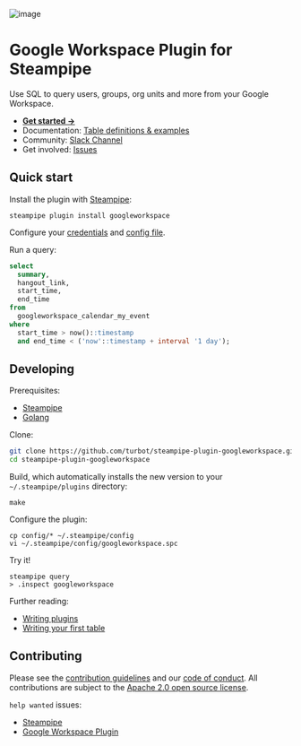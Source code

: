![image](https://hub.steampipe.io/images/plugins/turbot/googleworkspace-social-graphic.png)

# Google Workspace Plugin for Steampipe

Use SQL to query users, groups, org units and more from your Google Workspace.

- **[Get started →](https://hub.steampipe.io/plugins/turbot/googleworkspace)**
- Documentation: [Table definitions & examples](https://hub.steampipe.io/plugins/turbot/googleworkspace/tables)
- Community: [Slack Channel](https://steampipe.io/community/join)
- Get involved: [Issues](https://github.com/turbot/steampipe-plugin-googleworkspace/issues)

## Quick start

Install the plugin with [Steampipe](https://steampipe.io):

```shell
steampipe plugin install googleworkspace
```

Configure your [credentials](https://hub.steampipe.io/plugins/turbot/googleworkspace#credentials) and [config file](https://hub.steampipe.io/plugins/turbot/googleworkspace#configuration).

Run a query:

```sql
select
  summary,
  hangout_link,
  start_time,
  end_time
from
  googleworkspace_calendar_my_event
where
  start_time > now()::timestamp
  and end_time < ('now'::timestamp + interval '1 day');
```

## Developing

Prerequisites:

- [Steampipe](https://steampipe.io/downloads)
- [Golang](https://golang.org/doc/install)

Clone:

```sh
git clone https://github.com/turbot/steampipe-plugin-googleworkspace.git
cd steampipe-plugin-googleworkspace
```

Build, which automatically installs the new version to your `~/.steampipe/plugins` directory:

```
make
```

Configure the plugin:

```
cp config/* ~/.steampipe/config
vi ~/.steampipe/config/googleworkspace.spc
```

Try it!

```
steampipe query
> .inspect googleworkspace
```

Further reading:

- [Writing plugins](https://steampipe.io/docs/develop/writing-plugins)
- [Writing your first table](https://steampipe.io/docs/develop/writing-your-first-table)

## Contributing

Please see the [contribution guidelines](https://github.com/turbot/steampipe/blob/main/CONTRIBUTING.md) and our [code of conduct](https://github.com/turbot/steampipe/blob/main/CODE_OF_CONDUCT.md). All contributions are subject to the [Apache 2.0 open source license](https://github.com/turbot/steampipe-plugin-googleworkspace/blob/main/LICENSE).

`help wanted` issues:

- [Steampipe](https://github.com/turbot/steampipe/labels/help%20wanted)
- [Google Workspace Plugin](https://github.com/turbot/steampipe-plugin-googleworkspace/labels/help%20wanted)
